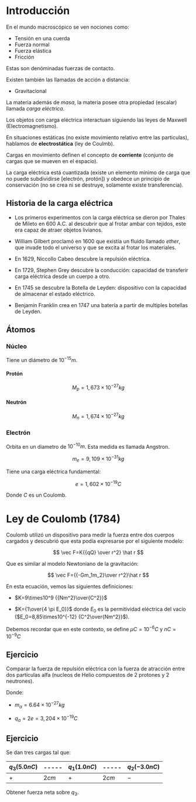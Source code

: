 # Introducción

En el mundo macroscópico se ven nociones como:

- Tensión en una cuerda
- Fuerza normal
- Fuerza elástica
- Fricción

Estas son denóminadas fuerzas de contacto.

Existen también las llamadas de acción a distancia:

- Gravitacional

La materia además de _masa_, la materia posee otra propiedad (escalar) llamada _carga eléctrica_.

Los objetos con carga eléctrica interactuan siguiendo las leyes de Maxwell (Electromagnetismo).

En situaciones estáticas (no existe movimiento relativo entre las particulas), hablamos de **electrostática** (ley de Coulmb).

Cargas en movimiento definen el concepto de **corriente** (conjunto de cargas que se mueven en el espacio).

La carga eléctrica está cuantizada (existe un elemento mínimo de carga que no puede subdividirse [electrón, protón]) y obedece un principio de conservación (no se crea ni se destruye, solamente existe transferencia). 

## Historia de la carga eléctrica

- Los primeros experimentos con la carga eléctrica se dieron por Thales de Mileto en 600 A.C. al descubrir que al frotar ambar con tejidos, este era capaz de atraer objetos livianos.

- William Gilbert proclamó en 1600 que existía un fluido llamado *ether*, que invade todo el universo y que se excita al frotar los materiales.

- En 1629, Niccollo Cabeo descubre la repulsión eléctrica.

- En 1729, Stephen Grey descubre la conducción: capacidad de transferir carga eléctrica desde un cuerpo a otro.

- En 1745 se descubre la Botella de Leyden: dispositivo con la capacidad de almacenar el estado eléctrico. 

- Benjamin Franklin crea en 1747 una batería a partir de multiples botellas de Leyden.

## Átomos

### Núcleo

Tiene un diámetro de $10^{-15}m$.

#### Protón

$$
M_p=1,673 \times 10^{-27} kg
$$

#### Neutrón

$$
M_n=1,674 \times 10^{-27}kg
$$

### Electrón

Orbita en un diametro de $10^{-10}m$. Esta medida es llamada Angstron.

$$
m_e=9,109\times10^{-31}kg
$$

Tiene una carga eléctrica fundamental:

$$
e=1,602\times10^{-19}C
$$

Donde $C$ es un Coulomb.

# Ley de Coulomb (1784)

Coulomb utilizó un dispositivo para medir la fuerza entre dos cuerpos cargados y descubrió que esta podía expresarse por el siguiente modelo:

$$
\vec F=K{{qQ} \over r^2} \hat r
$$

Que es similar al modelo Newtoniano de la gravitación:

$$
\vec F={{-Gm_1m_2}\over r^2}\hat r
$$

En esta ecuación, vemos las siguientes definiciones:

- $K=9\times10^9 {{Nm^2}\over{C^2}}$

- $K={1\over{4 \pi E_0}}$ donde $E_0$ es la permitividad eléctrica del vacío ($E_0=8,85\times10^{-12} {C^2\over{Nm^2}}$).

Debemos recordar que en este contexto, se define $\mu C=10^{-6}C$ y $nC=10^{-9}C$

## Ejercicio

Comparar la fuerza de repulsión eléctrica con la fuerza de atracción entre dos partículas alfa (nucleos de Helio compuestos de 2 protones y 2 neutrones).

Donde:

- $m_\alpha=6.64\times10^{-27}kg$

- $q_a=2e=3,204\times10^{-19}C$

## Ejercicio

Se dan tres cargas tal que:

| $q_3$($5.0nC$) | ----- | $q_1$($1.0nC$) | ----- | $q_2$($-3.0nC$) |
| -------------- | ----- | -------------- | ----- | --------------- |
| $+$            | $2cm$ | $+$            | $2cm$ | $-$             |

Obtener fuerza neta sobre $q_3$.
